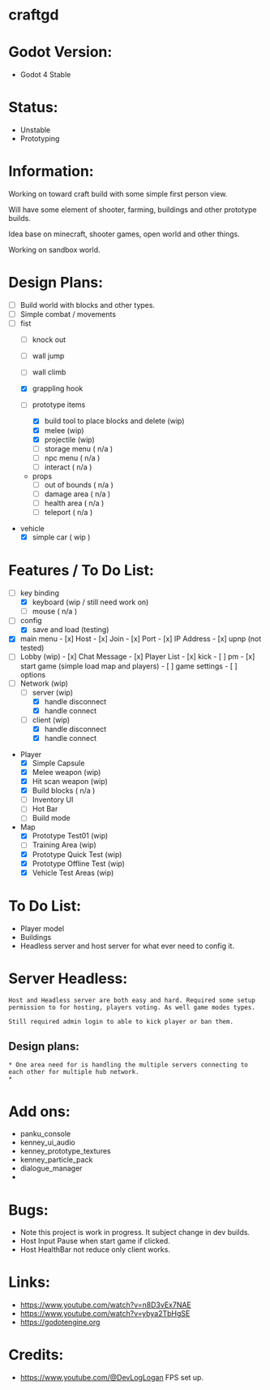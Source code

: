 # craftgd

# Godot Version:
 * Godot 4 Stable

# Status:
 * Unstable
 * Prototyping

# Information:
 Working on toward craft build with some simple first person view.

 Will have some element of shooter, farming, buildings and other prototype builds.

 Idea base on minecraft, shooter games, open world and other things.

 Working on sandbox world.

# Design Plans:
 * [ ] Build world with blocks and other types.
 * [ ] Simple combat / movements
  * [ ] fist
	* [ ] knock out
	* [ ] wall jump
	* [ ] wall climb
	* [x] grappling hook

	* [ ] prototype items
		* [x] build tool to place blocks and delete (wip)
		* [x] melee (wip)
		* [x] projectile (wip)
		* [ ] storage menu ( n/a )
		* [ ] npc menu ( n/a )
		* [ ] interact ( n/a )
	* props
		* [ ] out of bounds ( n/a )
		* [ ] damage area ( n/a )
		* [ ] health area ( n/a )
		* [ ] teleport ( n/a )

 * vehicle
	*	[x] simple car ( wip )

# Features / To Do List:
 - [ ] key binding
	-	[x] keyboard (wip / still need work on)
	- [ ] mouse ( n/a )
 - [ ] config
	 - [x] save and load (testing)
 - [x] main menu
 		- [x] Host
		- [x] Join
		- [x] Port
		- [x] IP Address
		- [x] upnp (not tested)
 - [ ] Lobby (wip)
 		- [x] Chat Message
		- [x] Player List
				- [x] kick
				- [ ] pm
		- [x] start game (simple load map and players)
		- [ ] game settings
		- [ ] options
 - [ ] Network (wip)
	- [ ] server (wip)
	  - [x] handle disconnect
	  - [x] handle connect
	- [ ] client (wip)
	  - [x] handle disconnect
	  - [x] handle connect
  
 * Player
	* [x] Simple Capsule
	* [x] Melee weapon (wip)
	* [x] Hit scan weapon (wip)
	* [x] Build blocks ( n/a )
	* [ ] Inventory UI
	* [ ] Hot Bar
	* [ ] Build mode
 * Map
	* [x] Prototype Test01 (wip)
	* [ ] Training Area (wip)
	* [x] Prototype Quick Test (wip)
	* [x] Prototype Offline Test (wip)
	* [x] Vehicle Test Areas (wip)

# To Do List:
 * Player model
 * Buildings
 * Headless server and host server for what ever need to config it.

# Server Headless:
	Host and Headless server are both easy and hard. Required some setup permission to for hosting, players voting. As well game modes types.

	Still required admin login to able to kick player or ban them.

## Design plans:
	* One area need for is handling the multiple servers connecting to each other for multiple hub network.
	* 

# Add ons:
 * panku_console
 * kenney_ui_audio
 * kenney_prototype_textures
 * kenney_particle_pack
 * dialogue_manager
 * 


# Bugs: 
 * Note this project is work in progress. It subject change in dev builds.
 * Host Input Pause when start game if clicked.
 * Host HealthBar not reduce only client works.

# Links:
 * https://www.youtube.com/watch?v=n8D3vEx7NAE
 * https://www.youtube.com/watch?v=ybya2TbHgSE
 * https://godotengine.org
 
# Credits:
 * https://www.youtube.com/@DevLogLogan FPS set up.
